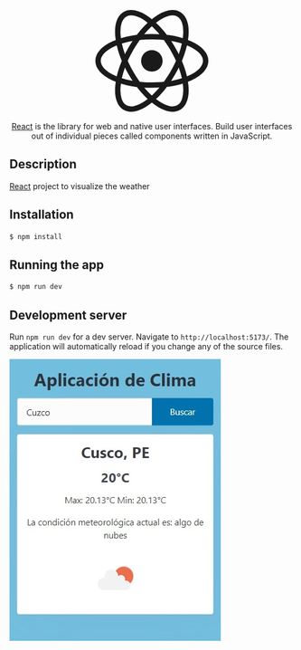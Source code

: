 <p align="center">
  <a href="https://angular.io/" target="blank">
  <svg width="200" viewBox="-10.5 -9.45 21 18.9" fill="none" xmlns="http://www.w3.org/2000/svg"><circle cx="0" cy="0" r="2" fill="currentColor"></circle><g stroke="currentColor" stroke-width="1" fill="none"><ellipse rx="10" ry="4.5"></ellipse><ellipse rx="10" ry="4.5" transform="rotate(60)"></ellipse><ellipse rx="10" ry="4.5" transform="rotate(120)"></ellipse></g></svg>
  </a>
</p>

<p align="center"><a href="https://react.dev/" target="_blank">React</a> is the library for web and native user interfaces. Build user interfaces out of individual pieces called components written in JavaScript.</p>
 
## Description

[React](https://angular.io/) project to visualize the weather

## Installation

```bash
$ npm install
```

## Running the app

```bash
$ npm run dev
```

## Development server
Run `npm run dev` for a dev server. Navigate to `http://localhost:5173/`. The application will automatically reload if you change any of the source files.

<img src="images\demo.jpg" alt="Demo">
